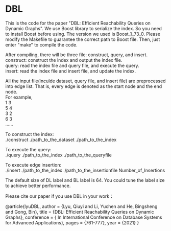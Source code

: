 # DBL
This is the code for the paper "DBL: Efficient Reachability Queries on Dynamic Graphs".
We use Boost library to serialize the index. So you need to install Boost before using. The version we used is Boost_1_73_0.
Please modify the Makefile to guarantee the correct path to Boost file. Then, just enter "make" to compile the code.

After compiling, there will be three file: construct, query, and insert.  
construct: construct the index and output the index file.  
query: read the index file and query file, and execute the query.  
insert: read the index file and insert file, and update the index.  

All the input file(inculde dataset, query file, and insert file) are preprocessed into edge list. That is, every edge is denoted as the start node and the end node.  
For example,  
1 3  
5 4  
3 2  
6 3  
......  

To construct the index:  
./construct ./path_to_the_dataset ./path_to_the_index  

To execute the query:  
./query ./path_to_the_index ./path_to_the_queryfile  

To execute edge insertion:  
./insert ./path_to_the_index ./path_to_the_insertionfile Number_of_Insertions  

The default size of DL label and BL label is 64. You could tune the label size to achieve better performance.   

Please cite our paper if you use DBL in your work：

@article{lyuDBL,
author = {Lyu, Qiuyi and Li, Yuchen and He, Bingsheng and Gong, Bin},
title = {DBL: Efficient Reachability Queries on Dynamic Graphs},
conference = { In International Conference on Database Systems for Advanced Applications},
pages = {761-777},
year = {2021}
}
